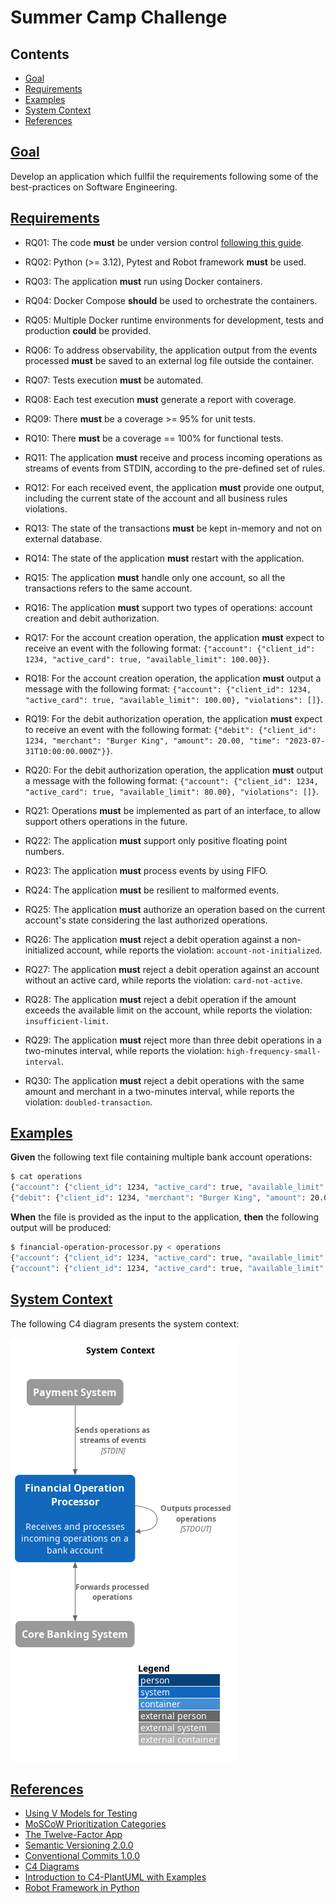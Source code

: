 # Summer Camp Challenge

## Contents

- [Goal](#goal)
- [Requirements](#requirements)
- [Examples](#examples)
- [System Context](#system-context)
- [References](#references)

## [Goal](#contents)

Develop an application which fullfil the requirements following some of the best-practices on Software Engineering.

## [Requirements](#contents)

- RQ01: The code **must** be under version control [following this guide](../CONTRZIBUTING.md)​.

- RQ02: Python (>= 3.12), Pytest and Robot framework **must** be used​.

- RQ03: The application **must** run using Docker containers.

- RQ04: Docker Compose​ **should** be used to orchestrate the containers.

- RQ05: Multiple Docker runtime environments for development, tests and production **could** be provided.

- RQ06: To address observability, the application output from the events processed **must** be saved to an external log file outside the container.

- RQ07: Tests execution **must** be automated.

- RQ08: Each test execution **must** generate a report with coverage.

- RQ09: There **must** be a coverage >= 95% for unit tests.

- RQ10: There **must** be a coverage == 100% for functional tests.

- RQ11: The application **must** receive and process incoming operations as streams of events from STDIN​, according to the pre-defined set of rules.

- RQ12: For each received event, the application **must** provide one output, including the current state of the account and all business rules violations.

- RQ13: The state of the transactions **must** be kept in-memory and not on external database.

- RQ14: The state of the application **must** restart with the application.

- RQ15: The application **must** handle only one account, so all the transactions refers to the same account.

- RQ16: The application **must** support two types of operations: account creation and debit authorization.

- RQ17: For the account creation operation, the application **must** expect to receive an event with the following format: `{"account": {"client_id": 1234, "active_card": true, "available_limit": 100.00}}`.

- RQ18: For the account creation operation, the application **must** output a message with the following format: `{"account": {"client_id": 1234, "active_card": true, "available_limit": 100.00}, "violations": []}`.

- RQ19: For the debit authorization operation, the application **must** expect to receive an event with the following format: `{"debit": {"client_id": 1234, "merchant": "Burger King", "amount": 20.00, "time": "2023-07-31T10:00:00.000Z"}}`.

- RQ20: For the debit authorization operation, the application **must** output a message with the following format: `{"account": {"client_id": 1234, "active_card": true, "available_limit": 80.00}, "violations": []}`.

- RQ21: Operations **must** be implemented as part of an interface, to allow support others operations in the future.

- RQ22: The application **must** support only positive floating point numbers.

- RQ23: The application **must** process events by using FIFO.

- RQ24: The application **must** be resilient to malformed events.

- RQ25: The application **must** authorize an operation based on the current account's state considering the last authorized operations.

- RQ26: The application **must** reject a debit operation against a non-initialized account, while reports the violation: `account-not-initialized`.

- RQ27: The application **must** reject a debit operation against an account without an active card, while reports the violation:  `card-not-active`.

- RQ28: The application **must** reject a debit operation if the amount exceeds the available limit on the account, while reports the violation: `insufficient-limit`.

- RQ29: The application **must** reject more than three debit operations in a two-minutes interval, while reports the violation: `high-frequency-small-interval`.

- RQ30: The application **must** reject a debit operations with the same amount and merchant in a two-minutes interval, while reports the violation: `doubled-transaction`.

## [Examples](#contents)

**Given** the following text file containing multiple bank account operations:

```bash
$ cat operations
{"account": {"client_id": 1234, "active_card": true, "available_limit": 100.00}}
{"debit": {"client_id": 1234, "merchant": "Burger King", "amount": 20.00, "time": "2023-07-31T10:00:00.000Z"}}
```

**When** the file is provided as the input to the application, **then** the following output will be produced:

```bash
$ financial-operation-processor.py < operations
{"account": {"client_id": 1234, "active_card": true, "available_limit": 100.00}, "violations": []}
{"account": {"client_id": 1234, "active_card": true, "available_limit": 80.00}, "violations": []}
```

## [System Context](#contents)

The following C4 diagram presents the system context:

![Context](System%20Context.png)

## [References](#contents)

- [Using V Models for Testing](https://insights.sei.cmu.edu/blog/using-v-models-for-testing)
- [MoSCoW Prioritization Categories](https://www.productplan.com/glossary/moscow-prioritization)
- [The Twelve-Factor App](https://12factor.net)
- [Semantic Versioning 2.0.0](https://semver.org)
- [Conventional Commits 1.0.0](https://www.conventionalcommits.org/en/v1.0.0/#summary)
- [C4 Diagrams](https://c4model.com/#SystemContextDiagram)
- [Introduction to C4-PlantUML with Examples](https://purrgramming.life/cs/c4-plantuml)
- [Robot Framework in Python](https://www.geeksforgeeks.org/robot-framework-in-python)
